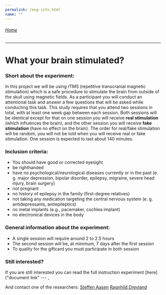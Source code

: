 ```yaml
---
permalink: /eng-info.html
name: ""
---
```

###### [Home](https://uitpsypro.github.io/1/)
---

# What your brain stimulated?

### Short about the experiment: 
In this project we will be using rTMS (repetitive transcranial magnetic stimulation) which is a safe procedure to stimulate the brain from outside of the skull using magnetic fields. As a participant you will conduct an attentional task and answer a few questions that will be asked while conducting this task. This study requires that you attend two sessions in total, with at least one week gap between each session. Both sessions will be identical except for that on one session you will receive **real stimulation** (which influences the brain), and the other session you will receive **fake stimulation** (have no effect on the brain). The order for real/fake stimulation will be random, you will not be told when you will receive real or fake stimulation. One session is expected to last about 140 minutes. 


### Inclusion criteria:
* You should have good or corrected eyesight
* be righthanded
* have no psychological/neurological diseases currently or in the past (e. g. major depression, bipolar disorder, epilepsy, migraine, severe head injury, brain surgery)
* not pregnant
* no history of epilepsy in the family (first-degree relatives)
* not taking any medication targeting the central nervous system (e. g. antidepressants, antiepileptics)
* no metal implants (e.g., pacemaker, cochlea implant)
* no electronical devices in the body

### General information about the experiment:
* A single session will require around 2 to 2.5 hours
* The second session will be, at minimum, 7 days after the first session
* To quality for the giftcard you must participate in both session


### Still interested?
If you are still interested you can read the full instruction experiment [here]("document link" --- ,

And contact one of the researchers:
[Steffen Aasen](saa054@uit.no)
[Ragnhild Drevland](rdr006@uit.no)






